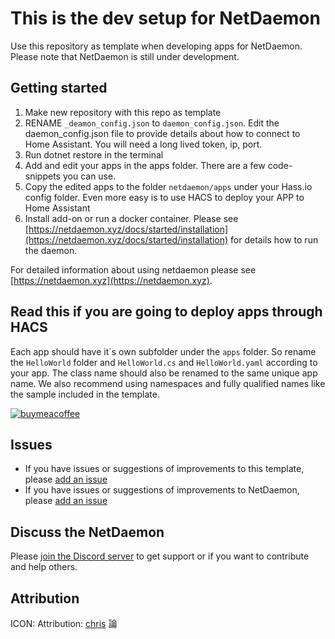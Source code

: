 # This is the dev setup for NetDaemon

Use this repository as template when developing apps for NetDaemon. Please note that NetDaemon is still under development.

## Getting started

1. Make new repository with this repo as template
1. RENAME `_deamon_config.json` to `daemon_config.json`. Edit the daemon_config.json file to provide details about how to connect to Home Assistant. You will need a long lived token, ip, port.
1. Run dotnet restore in the terminal
1. Add and edit your apps in the apps folder. There are a few code-snippets you can use.
1. Copy the edited apps to the folder `netdaemon/apps` under your Hass.io config folder. Even more easy is to use HACS to deploy your APP to Home Assistant
1. Install add-on or run a docker container. Please see [https://netdaemon.xyz/docs/started/installation](https://netdaemon.xyz/docs/started/installation) for details how to run the daemon.

For detailed information about using netdaemon please see [https://netdaemon.xyz](https://netdaemon.xyz).

## Read this if you are going to deploy apps through HACS

Each app should have it´s own subfolder under the `apps` folder. So rename the `HelloWorld` folder and `HelloWorld.cs` and `HelloWorld.yaml` according to your app. The class name should also be renamed to the same unique app name. We also recommend using namespaces and fully qualified names like the sample included in the template.

[![buymeacoffee](https://www.buymeacoffee.com/assets/img/custom_images/orange_img.png)](https://www.buymeacoffee.com/ij1qXRM6E)

## Issues

- If you have issues or suggestions of improvements to this template, please [add an issue](https://github.com/net-daemon/netdaemon-app-template)
- If you have issues or suggestions of improvements to NetDaemon, please [add an issue](https://github.com/net-daemon/netdaemon/issues)

## Discuss the NetDaemon

Please [join the Discord server](https://discord.gg/K3xwfcX) to get support or if you want to contribute and help others.

## Attribution

ICON: Attribution: [chris](https://commons.wikimedia.org/wiki/User:Chrkl) 論
